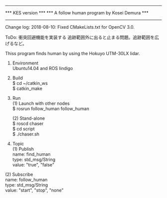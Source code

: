**********************************************
*** KES version                            ***
*** A follow human program by Kosei Demura *** 
**********************************************

Change log: 
2018-08-10: Fixed CMakeLists.txt for OpenCV 3.0.

ToDo:
衝突回避機能を実装する
追跡範囲外に出ると止まる問題。追跡範囲を広げるなど。


Thiss program finds human by using the Hokuyo UTM-30LX lidar.

1. Environment  
   Ubuntu14.04 and ROS Iindigo

2. Build  
   $ cd ~/catkin_ws  
   $ catkin_make

3. Run  
   (1) Launch with other nodes  
   $ rosrun follow_human follow_human  

   (2) Stand-alone  
   $ roscd chaser  
   $ cd script  
   $ ./chaser.sh  

4. Topic   
  (1) Publish   
      name: find_human   
      type: std_msg/String   
      value: "true", "false"  
       
  (2) Subscribe   
      name: follow_human  
      type: std_msg/String  
      value: "start", "stop", "none"